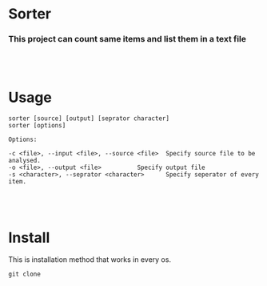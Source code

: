 # Sorter
### This project can count same items and list them in a text file
<br/>
<br/>

# Usage
  
   
    sorter [source] [output] [seprator character]
	sorter [options]
    
    Options:
	
	-c <file>, --input <file>, --source <file>	Specify source file to be analysed.
	-o <file>, --output <file>			Specify output file
	-s <character>, --seprator <character>		Specify seperator of every item.
<br/>
<br/>


# Install
This is installation method that works in every os.


    git clone 


